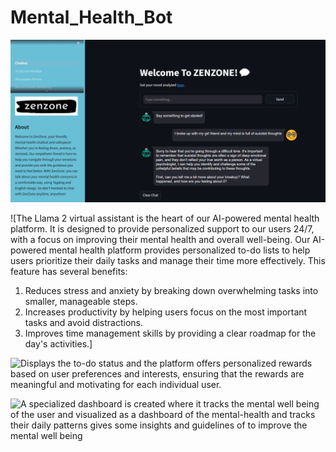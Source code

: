# Mental_Health_Bot

![The AI-powered mental health platform designed to provide personalized support for individuals seeking to improve their mental wellbeing. This platform features the Llama 2 virtual assistant, personalized to-do lists, monitoring dashboards, guidelines for mental health, and a rewards system for positive reinforcement.](Zenzone.png)


![The Llama 2 virtual assistant is the heart of our AI-powered mental health platform. It is designed to provide personalized support to our users 24/7, with a focus on improving their mental health and overall well-being. Our AI-powered mental health platform provides personalized to-do lists to help users prioritize their daily tasks and manage their time more effectively. This feature has several benefits:
1. Reduces stress and anxiety by breaking down overwhelming tasks into smaller, manageable steps.
2. Increases productivity by helping users focus on the most important tasks and avoid distractions.
3. Improves time management skills by providing a clear roadmap for the day's activities.]

![Displays the to-do status and the platform offers personalized rewards based on user preferences and interests, ensuring that the rewards are meaningful and motivating for each individual user.](toda.png)

![A specialized dashboard is created where it tracks the mental well being of the user and visualized as a dashboard of the mental-health and tracks their daily patterns gives some insights and guidelines of to improve the mental well being](Dashboard.png)


